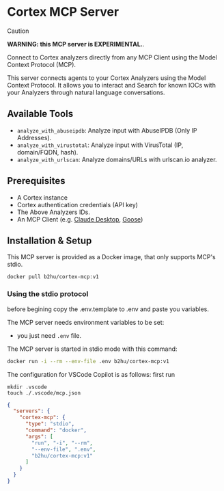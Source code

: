 # Cortex MCP Server

> [!CAUTION]
>
> **WARNING: this MCP server is EXPERIMENTAL.**.

Connect to Cortex analyzers directly from any MCP Client using the Model Context Protocol (MCP).

This server connects agents to your Cortex Analyzers using the Model Context Protocol. It allows you to interact and Search for known IOCs with your Analyzers through natural language conversations.

## Available Tools

* `analyze_with_abuseipdb`: Analyze input with AbuseIPDB (Only IP Addresses).
* `analyze_with_virustotal`: Analyze input with VirusTotal (IP, domain/FQDN, hash).
* `analyze_with_urlscan`: Analyze domains/URLs with urlscan.io analyzer.

## Prerequisites

* A Cortex instance
* Cortex authentication credentials (API key)
* The Above Analyzers IDs.
* An MCP Client (e.g. [Claude Desktop](https://claude.ai/download), [Goose](https://block.github.io/goose/))


## Installation & Setup

This MCP server is provided as a Docker image,
that only supports MCP's stdio.

```
docker pull b2hu/cortex-mcp:v1
```

### Using the stdio protocol
before begining copy the .env.template to .env and paste you variables.

The MCP server needs environment variables to be set:

* you just need `.env` file.

The MCP server is started in stdio mode with this command:

```bash
docker run -i --rm --env-file .env b2hu/cortex-mcp:v1
```
The configuration for VSCode Copilot is as follows:
first run
```shell
mkdir .vscode
touch ./.vscode/mcp.json
```
```json
{
  "servers": {
    "cortex-mcp": {
      "type": "stdio",
      "command": "docker",
      "args": [
        "run", "-i", "--rm",
        "--env-file", ".env",
        "b2hu/cortex-mcp:v1"
      ]
    }
  }
}
```
